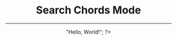 <html lang="ja">
  <head>
    <meta charset="UTF-8">
  </head>
  <body>
    <div align="center">
      <h1>Search Chords Mode</h1>
      <hr size="2" width="90%" align="center" color="blue">
        <?php
            echo <h2>"Hello, World!"</h2>;
        ?>
    </div>
  </body>
</html>
